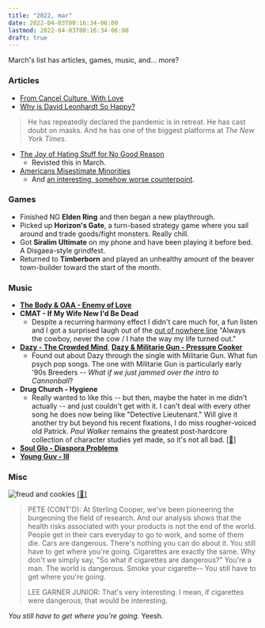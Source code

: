 ```yaml
---
title: "2022, mar"
date: 2022-04-03T00:16:34-06:00
lastmod: 2022-04-03T00:16:34-06:00
draft: true
---
```

March's list has articles, games, music, and... more?
<!--more-->

### Articles
- [From Cancel Culture, With Love](https://web.archive.org/web/20220309141108/https://www.gawker.com/politics/russia-america-cancel-culture)
- [Why is David Leonhardt So Happy?](http://web.archive.org/web/20220324135700/https://newrepublic.com/article/165729/david-leonhardt-happy-review-new-york-times-morning-newsletter)
> He has repeatedly declared the pandemic is in retreat. He has cast doubt on masks. And he has one of the biggest platforms at *The New York Times*.
- [The Joy of Hating Stuff for No Good Reason](http://web.archive.org/web/20211202110125/https://www.gawker.com/culture/the-joy-of-hating-stuff-for-no-good-reason)
  - Revisted this in March.
- [Americans Misestimate Minorities](http://web.archive.org/web/20220402204924/https://today.yougov.com/topics/politics/articles-reports/2022/03/15/americans-misestimate-small-subgroups-population)
  - And [an interesting, somehow worse counterpoint](https://twitter.com/jomeomonke/status/1504163874236518410).

### Games
- Finished NG **Elden Ring** and then began a new playthrough.
- Picked up **Horizon's Gate**, a turn-based strategy game where you sail around and trade goods/fight monsters. Really chill.
- Got **Siralim Ultimate** on my phone and have been playing it before bed. A Disgaea-style grindfest.
- Returned to **Timberborn** and played an unhealthy amount of the beaver town-builder toward the start of the month. 


### Music
- [**The Body & OAA - Enemy of Love**](https://thebody.bandcamp.com/album/enemy-of-love)
- **CMAT - If My Wife New I'd Be Dead**
  - Despite a recurring harmony effect I didn't care much for, a fun listen and I got a surprised laugh out of the [out of nowhere line](https://cmatbaby.bandcamp.com/track/i-wanna-be-a-cowboy-baby) "Always the cowboy, never the cow / I hate the way my life turned out."
- [**Dazy - The Crowded Mind**](https://dazysound.bandcamp.com/album/the-crowded-mind), [**Dazy & Militarie Gun - Pressure Cooker**](https://www.youtube.com/watch?v=5tKdZWK1iAs)
  - Found out about Dazy through the single with Militarie Gun. What fun psych pop songs. The one with Militarie Gun is particularly early '90s Breeders -- *What if we just jammed over the intro to Cannonball*?
- **Drug Church - Hygiene**
  - Really wanted to like this -- but then, maybe the hater in me didn't actually -- and just couldn't get with it. I can't deal with every other song he does now being like "Detective Lieutenant." Will give it another try but beyond his recent fixations, I do miss rougher-voiced old Patrick. *Paul Walker* remains the greatest post-hardcore collection of character studies yet made, so it's not all bad. [[🔗]](https://drugchurch.bandcamp.com/album/hygiene)
- [**Soul Glo - Diaspora Problems**](https://soulglophl.bandcamp.com/album/diaspora-problems)
- [**Young Guv - III**](https://youngguv.bandcamp.com/album/guv-iii)

### Misc
![freud and cookies](https://pbs.twimg.com/media/FOBSpVdXoAMFWPB?format=jpg&name=900x900) [[🔗]](https://twitter.com/SamAdlerBell/status/1504293565903613956?s=20&t=krZW4_FOVRiySePCtwmbjQ)

> PETE (CONT'D): At Sterling Cooper, we've been pioneering the burgeoning the field of research. And our analysis shows that the health risks associated with your products is not the end of the world. People get in their cars everyday to go to work, and some of them die. Cars are dangerous. There's nothing you can do about it. You still have to get where you're going. Cigarettes are exactly the same. Why don't we simply say, "So what if cigarettes are dangerous?" You're a man. The world is dangerous. Smoke your cigarette-- You still have to get where you're going.
> 
> LEE GARNER JUNIOR: That's very interesting. I mean, if cigarettes were dangerous, that would be interesting.

*You still have to get where you're going.* Yeesh.

